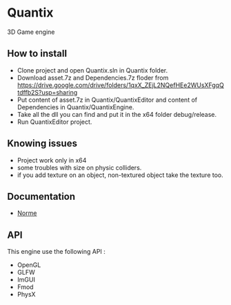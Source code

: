 # Quantix
3D Game engine

## How to install

- Clone project and open Quantix.sln in Quantix folder.
- Download asset.7z and Dependencies.7z floder from https://drive.google.com/drive/folders/1qxX_ZEjL2NQefHEe2WUsXFgqQtdffb2S?usp=sharing 
- Put content of asset.7z in Quantix/QuantixEditor and content of Dependencies in Quantix/QuantixEngine.
- Take all the dll you can find and put it in the x64 folder debug/release.
- Run QuantixEditor project.

## Knowing issues

- Project work only in x64
- some troubles with size on physic colliders.
- if you add texture on an object, non-textured object take the texture too.

## Documentation

- [Norme](NORMES.md)

## API

This engine use the following API :
- OpenGL
- GLFW
- ImGUI
- Fmod
- PhysX